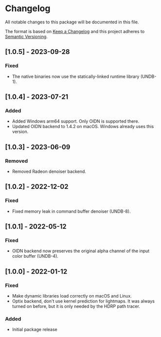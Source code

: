 # Changelog
All notable changes to this package will be documented in this file.

The format is based on [Keep a Changelog](http://keepachangelog.com/en/1.0.0/)
and this project adheres to [Semantic Versioning](http://semver.org/spec/v2.0.0.html).


## [1.0.5] - 2023-09-28

### Fixed
 - The native binaries now use the statically-linked runtime library (UNDB-1).

## [1.0.4] - 2023-07-21

### Added
 - Added Windows arm64 support. Only OIDN is supported there.
 - Updated OIDN backend to 1.4.2 on macOS. Windows already uses this version.

## [1.0.3] - 2023-06-09

### Removed
 - Removed Radeon denoiser backend.
 
## [1.0.2] - 2022-12-02

### Fixed
 - Fixed memory leak in command buffer denoiser (UNDB-8).

## [1.0.1] - 2022-05-12

### Fixed
 - OIDN backend now preserves the original alpha channel of the input color buffer (UNDB-4).
 
## [1.0.0] - 2022-01-12

### Fixed
 - Make dynamic libraries load correctly on macOS and Linux.
 - Optix backend, don't use kernel prediction for lightmaps. It was always turned on before, but it is only needed by the HDRP path tracer.

### Added
- Initial package release
